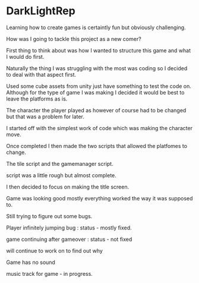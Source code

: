 # DarkLightRep

Learning how to create games is certaintly fun but obviously challenging.

How was I going to tackle this project as a new comer?

First thing to think about was how I wanted to structure this game and what I would do first.

Naturally the thing I was struggling with the most was coding so I decided to deal with that aspect first.

Used some cube assets from unity just have something to test the code on. Although for the type of game I was making I decided it would be best to leave the platforms as is.

The character the player played as however of course had to be changed but that was a problem for later.

I started off with the simplest work of code which was making the character move.

Once completed I then made the two scripts that allowed the platfomes to change. 

The tile script and the gamemanager script.

script was a little rough but almost complete.

I then decided to focus on making the title screen.

Game was looking good mostly everything worked the way it was supposed to.

Still trying to figure out some bugs. 

Player infinitely jumping bug : status - mostly fixed.

game continuing after gameover : status - not fixed

will continue to work on to find out why

Game has no sound

music track for game - in progress.





